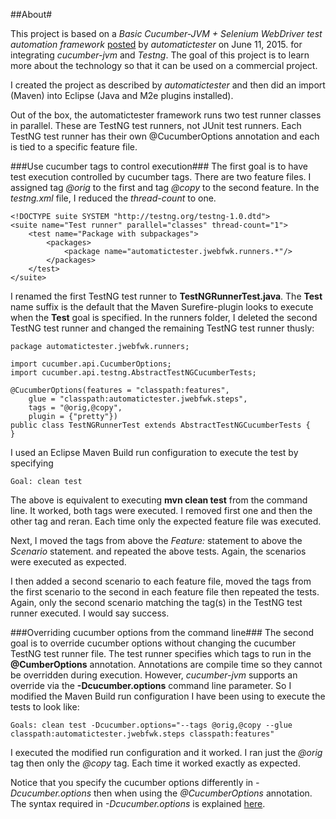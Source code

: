 ##About#

This project is based on a *Basic Cucumber-JVM + Selenium WebDriver test automation framework* [posted](https://automatictester.co.uk/2015/06/11/basic-cucumberjvm-selenium-webdriver-test-automation-framework/) by *automatictester* on June 11, 2015. for integrating *cucumber-jvm* and *Testng*.  The goal of this project is to learn more about the technology so that it can be used on a commercial project.

I created the project as described by *automatictester* and then did an import (Maven) into Eclipse (Java and M2e plugins installed).

Out of the box, the automatictester framework runs two test runner classes in parallel. These are TestNG test runners, not JUnit test runners. Each TestNG test runner has their own @CucumberOptions annotation and each is tied to a specific feature file.

###Use cucumber tags to control execution###
The first goal is to have test execution controlled by cucumber tags.  There are two feature files. I assigned tag *@orig* to the first and tag *@copy* to the second feature. In the *testng.xml* file, I reduced the *thread-count* to one.  

    <!DOCTYPE suite SYSTEM "http://testng.org/testng-1.0.dtd">
    <suite name="Test runner" parallel="classes" thread-count="1">
        <test name="Package with subpackages">
            <packages>
                <package name="automatictester.jwebfwk.runners.*"/>
            </packages>
        </test>
    </suite>

I renamed the first TestNG test runner to **TestNGRunnerTest.java**.  The **Test** name suffix is the default that the Maven Surefire-plugin looks to execute when the **Test** goal is specified. In the runners folder, I deleted the second TestNG test runner and changed the remaining TestNG test runner thusly:

    package automatictester.jwebfwk.runners;
    
    import cucumber.api.CucumberOptions;
    import cucumber.api.testng.AbstractTestNGCucumberTests;
        
    @CucumberOptions(features = "classpath:features",
        glue = "classpath:automatictester.jwebfwk.steps",
        tags = "@orig,@copy",
        plugin = {"pretty"})
    public class TestNGRunnerTest extends AbstractTestNGCucumberTests {
    }

I used an Eclipse Maven Build run configuration to execute the test by specifying

    Goal: clean test

 The above is equivalent to executing **mvn clean test** from the command line.  It worked, both tags were executed.  I removed first one and then the other tag and reran. Each time only the expected feature file was executed.

Next, I moved the tags from above the *Feature:* statement to above the *Scenario* statement. and repeated the above tests. Again, the scenarios were executed as expected. 

I then added a second scenario to each feature file, moved the tags from the first scenario to the second in each feature file then repeated the tests.  Again, only the second scenario matching the tag(s) in the TestNG test runner executed. I would say success.

###Overriding cucumber options from the command line###
The second goal is to override cucumber options without changing the cucumber TestNG test runner file. The test runner specifies which tags to run in the **@CumberOptions** annotation.  Annotations are compile time so they cannot be overridden during execution.  However, *cucumber-jvm* supports an override via the **-Dcucumber.options** command line parameter. So I modified the Maven Build run configuration I have been using to execute the tests to look like:

    Goals: clean test -Dcucumber.options="--tags @orig,@copy --glue classpath:automatictester.jwebfwk.steps classpath:features"

I executed the modified run configuration and it worked.  I ran just the *@orig* tag then only the *@copy* tag.  Each time it worked exactly as expected.

Notice that you specify the cucumber options differently in *-Dcucumber.options* then when using the *@CucumberOptions* annotation.  The syntax required in *-Dcucumber.options* is explained [here](https://github.com/cucumber/cucumber-jvm/blob/0aecc4d3e4c15fc34b63f848043deba2c230e35f/core/src/main/resources/cucumber/api/cli/USAGE.txt).